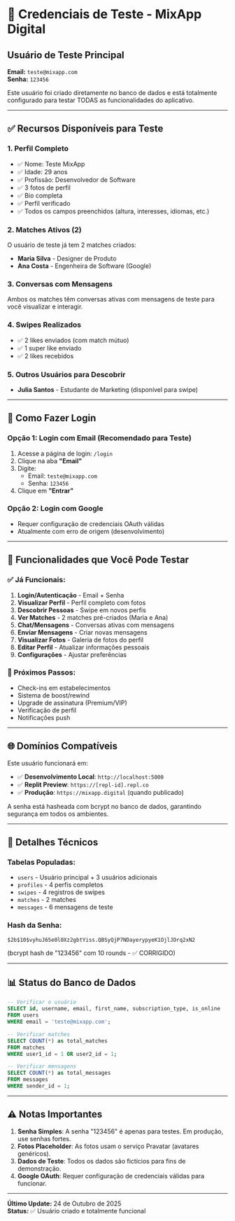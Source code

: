 # 🔐 Credenciais de Teste - MixApp Digital

## Usuário de Teste Principal

**Email:** `teste@mixapp.com`  
**Senha:** `123456`

Este usuário foi criado diretamente no banco de dados e está totalmente configurado para testar TODAS as funcionalidades do aplicativo.

---

## ✅ Recursos Disponíveis para Teste

### 1. **Perfil Completo**
- ✅ Nome: Teste MixApp
- ✅ Idade: 29 anos
- ✅ Profissão: Desenvolvedor de Software
- ✅ 3 fotos de perfil
- ✅ Bio completa
- ✅ Perfil verificado
- ✅ Todos os campos preenchidos (altura, interesses, idiomas, etc.)

### 2. **Matches Ativos (2)**
O usuário de teste já tem 2 matches criados:
- **Maria Silva** - Designer de Produto
- **Ana Costa** - Engenheira de Software (Google)

### 3. **Conversas com Mensagens**
Ambos os matches têm conversas ativas com mensagens de teste para você visualizar e interagir.

### 4. **Swipes Realizados**
- ✅ 2 likes enviados (com match mútuo)
- ✅ 1 super like enviado
- ✅ 2 likes recebidos

### 5. **Outros Usuários para Descobrir**
- **Julia Santos** - Estudante de Marketing (disponível para swipe)

---

## 📱 Como Fazer Login

### Opção 1: Login com Email (Recomendado para Teste)
1. Acesse a página de login: `/login`
2. Clique na aba **"Email"**
3. Digite:
   - Email: `teste@mixapp.com`
   - Senha: `123456`
4. Clique em **"Entrar"**

### Opção 2: Login com Google
- Requer configuração de credenciais OAuth válidas
- Atualmente com erro de origem (desenvolvimento)

---

## 🎯 Funcionalidades que Você Pode Testar

### ✅ Já Funcionais:
1. **Login/Autenticação** - Email + Senha
2. **Visualizar Perfil** - Perfil completo com fotos
3. **Descobrir Pessoas** - Swipe em novos perfis
4. **Ver Matches** - 2 matches pré-criados (Maria e Ana)
5. **Chat/Mensagens** - Conversas ativas com mensagens
6. **Enviar Mensagens** - Criar novas mensagens
7. **Visualizar Fotos** - Galeria de fotos do perfil
8. **Editar Perfil** - Atualizar informações pessoais
9. **Configurações** - Ajustar preferências

### 🚀 Próximos Passos:
- Check-ins em estabelecimentos
- Sistema de boost/rewind
- Upgrade de assinatura (Premium/VIP)
- Verificação de perfil
- Notificações push

---

## 🌐 Domínios Compatíveis

Este usuário funcionará em:
- ✅ **Desenvolvimento Local**: `http://localhost:5000`
- ✅ **Replit Preview**: `https://[repl-id].repl.co`
- ✅ **Produção**: `https://mixapp.digital` (quando publicado)

A senha está hasheada com bcrypt no banco de dados, garantindo segurança em todos os ambientes.

---

## 🔧 Detalhes Técnicos

### Tabelas Populadas:
- `users` - Usuário principal + 3 usuários adicionais
- `profiles` - 4 perfis completos
- `swipes` - 4 registros de swipes
- `matches` - 2 matches
- `messages` - 6 mensagens de teste

### Hash da Senha:
```
$2b$10$vyhuJ65e0l0Xz2gbtYiss.QBSyQjP7NDayerypyeK1OjlJDrq2xN2
```
(bcrypt hash de "123456" com 10 rounds - ✅ CORRIGIDO)

---

## 📊 Status do Banco de Dados

```sql
-- Verificar o usuário
SELECT id, username, email, first_name, subscription_type, is_online 
FROM users 
WHERE email = 'teste@mixapp.com';

-- Verificar matches
SELECT COUNT(*) as total_matches 
FROM matches 
WHERE user1_id = 1 OR user2_id = 1;

-- Verificar mensagens
SELECT COUNT(*) as total_messages 
FROM messages 
WHERE sender_id = 1;
```

---

## ⚠️ Notas Importantes

1. **Senha Simples**: A senha "123456" é apenas para testes. Em produção, use senhas fortes.
2. **Fotos Placeholder**: As fotos usam o serviço Pravatar (avatares genéricos).
3. **Dados de Teste**: Todos os dados são fictícios para fins de demonstração.
4. **Google OAuth**: Requer configuração de credenciais válidas para funcionar.

---

**Último Update:** 24 de Outubro de 2025  
**Status:** ✅ Usuário criado e totalmente funcional
